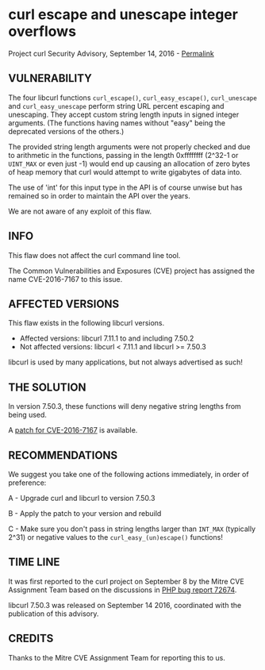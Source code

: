 curl escape and unescape integer overflows
==========================================

Project curl Security Advisory, September 14, 2016 -
[Permalink](https://curl.se/docs/CVE-2016-7167.html)

VULNERABILITY
-------------

The four libcurl functions `curl_escape()`, `curl_easy_escape()`,
`curl_unescape` and `curl_easy_unescape` perform string URL percent escaping
and unescaping. They accept custom string length inputs in signed integer
arguments. (The functions having names without "easy" being the deprecated
versions of the others.)

The provided string length arguments were not properly checked and due to
arithmetic in the functions, passing in the length 0xffffffff (2^32-1 or
`UINT_MAX` or even just -1) would end up causing an allocation of zero bytes
of heap memory that curl would attempt to write gigabytes of data into.

The use of 'int' for this input type in the API is of course unwise but has
remained so in order to maintain the API over the years.

We are not aware of any exploit of this flaw.

INFO
----

This flaw does not affect the curl command line tool.

The Common Vulnerabilities and Exposures (CVE) project has assigned the name
CVE-2016-7167 to this issue.

AFFECTED VERSIONS
-----------------

This flaw exists in the following libcurl versions.

- Affected versions: libcurl 7.11.1 to and including 7.50.2
- Not affected versions: libcurl < 7.11.1 and libcurl >= 7.50.3

libcurl is used by many applications, but not always advertised as such!

THE SOLUTION
------------

In version 7.50.3, these functions will deny negative string lengths from
being used.

A [patch for CVE-2016-7167](https://curl.se/CVE-2016-7167.patch) is
available.

RECOMMENDATIONS
---------------

We suggest you take one of the following actions immediately, in order of
preference:

 A - Upgrade curl and libcurl to version 7.50.3

 B - Apply the patch to your version and rebuild

 C - Make sure you don't pass in string lengths larger than `INT_MAX`
     (typically 2^31) or negative values to the `curl_easy_(un)escape()`
     functions!

TIME LINE
---------

It was first reported to the curl project on September 8 by the Mitre CVE
Assignment Team based on the discussions in [PHP bug report
72674](https://bugs.php.net/bug.php?id=72674).

libcurl 7.50.3 was released on September 14 2016, coordinated with the
publication of this advisory.

CREDITS
-------

Thanks to the Mitre CVE Assignment Team for reporting this to us.

